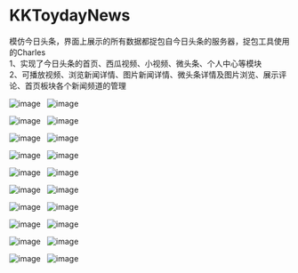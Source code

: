 # KKToydayNews
模仿今日头条，界面上展示的所有数据都捉包自今日头条的服务器，捉包工具使用的Charles<br />
1、实现了今日头条的首页、西瓜视频、小视频、微头条、个人中心等模块<br />
2、可播放视频、浏览新闻详情、图片新闻详情、微头条详情及图片浏览、展示评论、首页板块各个新闻频道的管理<br />



![image](https://github.com/KKFinger/KKToydayNews/blob/master/截图/1.PNG)   ![image](https://github.com/KKFinger/KKToydayNews/blob/master/截图/2.PNG)


![image](https://github.com/KKFinger/KKToydayNews/blob/master/截图/3.PNG)   ![image](https://github.com/KKFinger/KKToydayNews/blob/master/截图/4.PNG)


![image](https://github.com/KKFinger/KKToydayNews/blob/master/截图/5.PNG)   ![image](https://github.com/KKFinger/KKToydayNews/blob/master/截图/6.PNG)  


![image](https://github.com/KKFinger/KKToydayNews/blob/master/截图/7.PNG)   ![image](https://github.com/KKFinger/KKToydayNews/blob/master/截图/8.PNG)  


![image](https://github.com/KKFinger/KKToydayNews/blob/master/截图/9.PNG)   ![image](https://github.com/KKFinger/KKToydayNews/blob/master/截图/10.PNG)  


![image](https://github.com/KKFinger/KKToydayNews/blob/master/截图/11.PNG)   ![image](https://github.com/KKFinger/KKToydayNews/blob/master/截图/12.PNG)  


![image](https://github.com/KKFinger/KKToydayNews/blob/master/截图/13.PNG)   ![image](https://github.com/KKFinger/KKToydayNews/blob/master/截图/14.PNG) 


![image](https://github.com/KKFinger/KKToydayNews/blob/master/截图/15.PNG)   ![image](https://github.com/KKFinger/KKToydayNews/blob/master/截图/16.PNG) 


![image](https://github.com/KKFinger/KKToydayNews/blob/master/截图/17.PNG)   ![image](https://github.com/KKFinger/KKToydayNews/blob/master/截图/18.PNG) 


![image](https://github.com/KKFinger/KKToydayNews/blob/master/截图/19.PNG)   ![image](https://github.com/KKFinger/KKToydayNews/blob/master/截图/20.PNG) 





